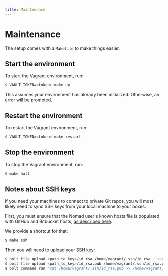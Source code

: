 ```yaml
---
title: Maintenance
---
```


# Maintenance

The setup comes with a `Makefile` to make things easier.

## Start the environment

To start the Vagrant environment, run:
```bash
$ VAULT_TOKEN=<token> make up
```

This assumes your environment has already been initialized. Otherwise, an error
will be prompted.

## Restart the environment

To restart the Vagrant environment, run:
```bash
$ VAULT_TOKEN=<token> make restart
```

## Stop the environment

To stop the Vagrant environment, run:
```bash
$ make halt
```

## Notes about SSH keys

If you need your machines to connect to private Git repos, you will most likely
need to sync SSH keys from your local machine to your boxes.

First, you must ensure that the Nomad user's known hosts file is populated with
GitHub and Bitbucket hosts, [as described here](https://www.nomadproject.io/docs/job-specification/artifact#download-using-git).

We provide a shortcut for that:
```bash
$ make ssh
```

Then you will need to upload your SSH key:
```bash
$ bolt file upload <path_to_key>/id_rsa /home/vagrant/.ssh/id_rsa --targets=us --run-as root
$ bolt file upload <path_to_key>/id_rsa.pub /home/vagrant/.ssh/id_rsa.pub --targets=us --run-as root
$ bolt command run "cat /home/vagrant/.ssh/id_rsa.pub >> /home/vagrant/.ssh/authorized_keys" --targets=us --run-as root
```
